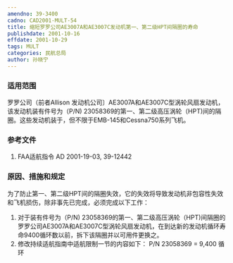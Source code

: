 ```yaml
---
amendno: 39-3400
cadno: CAD2001-MULT-54
title: 缩短罗罗公司AE3007A和AE3007C发动机第一、第二级HPT间隔圈的寿命
publishdate: 2001-10-16
effdate: 2001-10-29
tags: MULT
categories: 民航总局
author: 孙晓宁
---
```


### 适用范围 
罗罗公司（前者Allison 发动机公司〕AE3007A和AE3007C型涡轮风扇发动机，该发动机装有件号为（P/N) 23058369的第一、第二级高压涡轮（HPT)间的隔圈。这些发动机装于，但不限于EMB-145和Cessna750系列飞机。

<!--more-->
### 参考文件
1. FAA适航指令 AD 2001-19-03, 39-12442   

### 原因、措施和规定 
为了防止第一、第二级HPT间的隔圈失效，它的失效将导致发动机非包容性失效和飞机损伤，除非事先已完成，必须完成以下工作： 
1. 对于装有件号为（P/N) 23058369的第一、第二级高压涡轮（HPT)间隔圈的罗罗公司AE3007A和AE3007C型涡轮风扇发动机，在到达新的发动机循环寿命9400循环数以前，拆下该隔圈并以可用件更换之。 
2. 修改持续适航指南中适航限制一节的内容如下： P/N 23058369 = 9,400 循环
